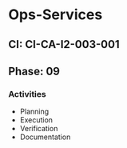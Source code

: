 # Ops-Services

## CI: CI-CA-I2-003-001
## Phase: 09

### Activities
- Planning
- Execution
- Verification
- Documentation
